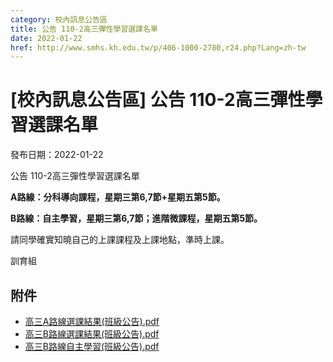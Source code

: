 ```yaml
---
category: 校內訊息公告區
title: 公告 110-2高三彈性學習選課名單
date: 2022-01-22
href: http://www.smhs.kh.edu.tw/p/406-1000-2780,r24.php?Lang=zh-tw
---
```


# [校內訊息公告區] 公告 110-2高三彈性學習選課名單
發布日期：2022-01-22

<div><div></div><div><p><span><span>公告 110-2高三彈性學習選課名單</span></span><p><strong><span><span>A路線：分科導向課程，星期三第6,7節+星期五第5節。</span></span></strong><p><strong><span><span>B路線：自主學習，星期三第6,7節；進階微課程，星期五第5節。</span></span></strong><p><span><span></span></span><p><span><span>請同學確實知曉自己的上課課程及上課地點，準時上課。</span></span><p><span>訓育組</span></div></div>

## 附件
- [高三A路線選課結果(班級公告).pdf](https://www.smhs.kh.edu.tw/var/file/0/1000/attach/64/pta_2455_8347824_18923.pdf)
- [高三B路線選課結果(班級公告).pdf](https://www.smhs.kh.edu.tw/var/file/0/1000/attach/64/pta_2456_6261072_18923.pdf)
- [高三B路線自主學習(班級公告).pdf](https://www.smhs.kh.edu.tw/var/file/0/1000/attach/64/pta_2457_5196834_18923.pdf)
